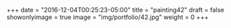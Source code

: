 
+++
date = "2016-12-04T00:25:23-05:00"
title = "painting42"
draft = false
showonlyimage = true
image = "img/portfolio/42.jpg"
weight = 0
+++
